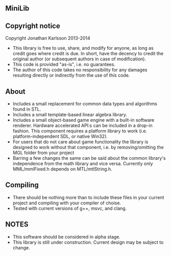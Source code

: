 MiniLib
-------

Copyright notice
----------------

Copyright Jonathan Karlsson 2013-2014

* This library is free to use, share, and modify for anyone, as long
  as credit goes where credit is due. In short, have the decency to
  credit the original author (or subsequent authors in case of modification).
* This code is provided "as-is", i.e. no guarantees.
* The author of this code takes no responsibility for any damages
  resulting directly or indirectly from the use of this code.

About
-----
* Includes a small replacement for common data types and
  algorithms found in STL.
* Includes a small template-based linear algebra library.
* Includes a small object-based game engine with a built-in
  software renderer. Hardware accelerated API:s can be included
  in a drop-in fashion. This component requires a platform library
  to work (i.e. platform-independent SDL, or native Win32).
* For users that do not care about game functionality the
  library is designed to work without that component, i.e.
  by removing/omitting the MGL folder from your project
* Barring a few changes the same can be said about the common
  library's independence from the math library and vice versa.
  Currently only MML/mmlFixed.h depends on MTL/mtlString.h.

Compiling
---------
* There should be nothing more than to include these files in
  your current project and compiling with your compiler of choise.
* Tested with current versions of g++, msvc, and clang.

NOTES
-----
* This software should be considered in alpha stage.
* This library is still under construction. Current design
  may be subject to change.
  
